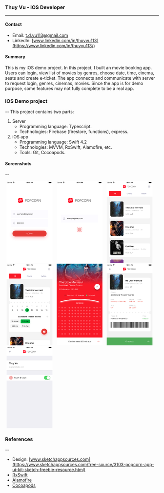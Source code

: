 ### Thuy Vu - iOS Developer
---
#### Contact

* Email: <t.d.vu113@gmail.com>
* LinkedIn: [www.linkedin.com/in/thuyvu113](https://www.linkedin.com/in/thuyvu113/)

#### Summary
This is my iOS demo project. In this project, I built an movie booking app. Users can login, view list of movies by genres, choose date, time, cinema, seats and create e-ticket. The app connects and communicate with server to request login, genres, cinemas, movies. Since the app is for demo purpose, some features may not fully complete to be a real app. 

### iOS Demo project
--
This project contains two parts:

1. Server
	* Programming language: Typescript.
	* Technologies: Firebase (firestore, functions), express.
2. iOS app
	* Programming language: Swift 4.2
	* Technologies: MVVM, RxSwift, Alamofire, etc.
	* Tools: Git, Cocoapods. 
	
#### Screenshots
--

<p float="left">
  <img src="https://raw.githubusercontent.com/thuyvu113/iOSDemo/master/Screenshots/1.png" width="150"  hspace="5"/>
  <img src="https://raw.githubusercontent.com/thuyvu113/iOSDemo/master/Screenshots/2.png" width="150" hspace="5"/> 
  <img src="https://raw.githubusercontent.com/thuyvu113/iOSDemo/master/Screenshots/3.png" width="150" hspace="5"/>
  <img src="https://raw.githubusercontent.com/thuyvu113/iOSDemo/master/Screenshots/4.png" width="150" hspace="5"/>
  <img src="https://raw.githubusercontent.com/thuyvu113/iOSDemo/master/Screenshots/5.png" width="150" hspace="5"/>
  <img src="https://raw.githubusercontent.com/thuyvu113/iOSDemo/master/Screenshots/6.png" width="150" hspace="5"/> 
  <img src="https://raw.githubusercontent.com/thuyvu113/iOSDemo/master/Screenshots/7.png" width="150" hspace="5"/>
</p>


### References
--
* Design: [www.sketchappsources.com](https://www.sketchappsources.com/free-source/3103-popcorn-app-ui-kit-sketch-freebie-resource.html)
* [RxSwift](https://github.com/ReactiveX/RxSwift)
* [Alamofire](https://github.com/Alamofire/Alamofire)
* [Cocoapods](https://cocoapods.org/)

